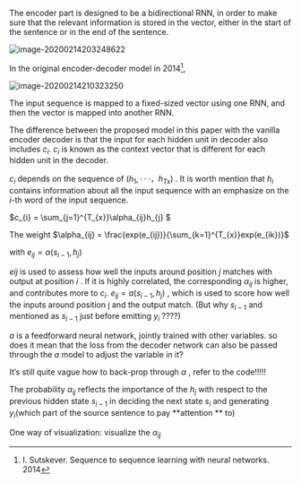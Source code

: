 The encoder part is designed to be a bidirectional RNN, in order to make sure that the relevant information is stored in the vector, either in the start of the sentence or in the end of the sentence.

![image-20200214203248622](C:\Users\yun65\AppData\Roaming\Typora\typora-user-images\image-20200214203248622.png)



In the original encoder-decoder model in 2014[^1], 

![image-20200214210323250](C:\Users\yun65\AppData\Roaming\Typora\typora-user-images\image-20200214210323250.png)



The input sequence is mapped to a fixed-sized vector using one RNN, and then the vector is mapped into another RNN. 

The difference between the proposed model in this paper with the vanilla encoder decoder is that the input for each hidden unit in decoder also includes $c_{i}$. $c_{i}$ is known as the context vector that is different for each hidden unit in the decoder. 

$c_{i}$ depends on the sequence of $(h_{1},···，h_{Tx})$ . It is worth mention that $h_{i}$ contains information about all the input sequence with an emphasize on the $i$-th word of the input sequence. 

$c_{i} =  \sum_{j=1}^{T_{x}}\alpha_{ij}h_{j} $

The weight $\alpha_{ij} = \frac{exp(e_{ij})}{\sum_{k=1}^{T_{x}}exp(e_{ik})}$

with $e_{ij} = \alpha(s_{i-1},h_{j})$



$e{ij}$ is used to assess how well the inputs around position $j$ matches with output at position $i$ .  If it is highly correlated, the corresponding $\alpha_{ij}$ is higher, and contributes more to $c_{i}$. $e_{ij} = a(s_{i-1},h_{j})$ , which is used to score how well the inputs around position j and the output match. (But why $s_{i-1}$ and mentioned as $s_{i-1}$  just before emitting $y_{i}$ ????)

$a$ is a feedforward neural network, jointly trained with other variables. so does it mean that the loss from the decoder network can also be passed through the $a$ model to adjust the variable in it?

It‘s still quite vague how to back-prop through $\alpha$ , refer to the code!!!!!

The probability $\alpha_{ij}$ reflects the importance of the $h_{j}$ with respect to the previous hidden state $s_{i-1}$ in deciding the next state $s_{i}$ and generating $y_{i}$(which part of the source sentence to pay **attention ** to)

One way of visualization: visualize the $\alpha_{ij}$



[^1]: I. Sutskever. Sequence to sequence learning with neural networks. 2014  